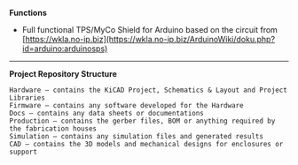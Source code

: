
**Functions**

- Full functional TPS/MyCo Shield for Arduino based on the circuit from [https://wkla.no-ip.biz](https://wkla.no-ip.biz/ArduinoWiki/doku.php?id=arduino:arduinosps)

---

**Project Repository Structure**

    Hardware — contains the KiCAD Project, Schematics & Layout and Project Libraries
    Firmware — contains any software developed for the Hardware
    Docs — contains any data sheets or documentations
    Production — contains the gerber files, BOM or anything required by the fabrication houses
    Simulation — contains any simulation files and generated results
    CAD — contains the 3D models and mechanical designs for enclosures or support

